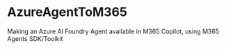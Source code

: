 # AzureAgentToM365
Making an Azure AI Foundry Agent available in M365 Copilot, using M365 Agents SDK/Toolkit

